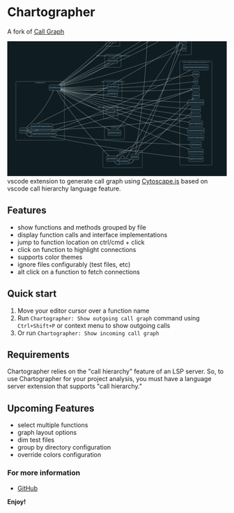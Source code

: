 # Chartographer

A fork of [Call Graph](https://github.com/beicause/call-graph)

![chartographer](https://raw.githubusercontent.com/arpinfidel/vscode-chartographer/master/assets/call-graph.png)
vscode extension to generate call graph using [Cytoscape.js](https://js.cytoscape.org/) based on vscode call hierarchy language feature.

## Features

* show functions and methods grouped by file
* display function calls and interface implementations
* jump to function location on ctrl/cmd + click
* click on function to highlight connections
* supports color themes
* ignore files configurably (test files, etc)
* alt click on a function to fetch connections

## Quick start

1. Move your editor cursor over a function name
2. Run `Chartographer: Show outgoing call graph` command using `Ctrl+Shift+P` or context menu to show outgoing calls
3. Or run `Chartographer: Show incoming call graph`

## Requirements

Chartographer relies on the "call hierarchy" feature of an LSP server. So, to use Chartographer for your project analysis, you must have a language server extension that supports "call hierarchy."

## Upcoming Features

* select multiple functions
* graph layout options
* dim test files
* group by directory configuration
* override colors configuration

### For more information

* [GitHub](https://github.com/arpinfidel/vscode-chartographer)

**Enjoy!**
